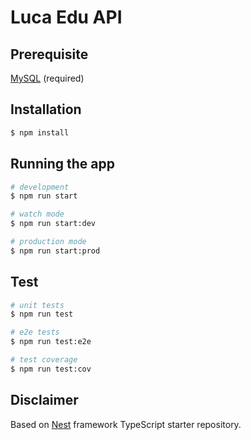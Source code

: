 # Luca Edu API

## Prerequisite

[MySQL](https://www.mysql.com) (required)

## Installation

```bash
$ npm install
```

## Running the app

```bash
# development
$ npm run start

# watch mode
$ npm run start:dev

# production mode
$ npm run start:prod
```

## Test

```bash
# unit tests
$ npm run test

# e2e tests
$ npm run test:e2e

# test coverage
$ npm run test:cov
```

## Disclaimer

Based on [Nest](https://github.com/nestjs/nest) framework TypeScript starter repository.
